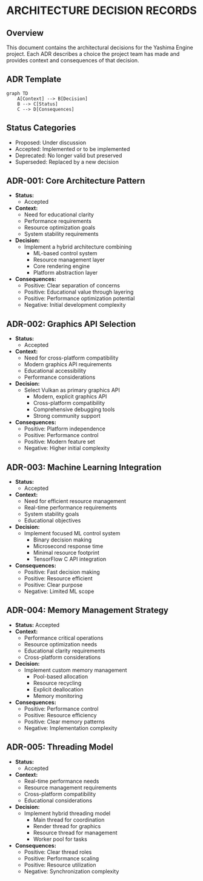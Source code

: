 # ARCHITECTURE DECISION RECORDS
## Overview
This document contains the architectural decisions for the Yashima Engine project. Each ADR describes a choice the project team has made and provides context and consequences of that decision.

## ADR Template
```mermaid
graph TD
    A[Context] --> B[Decision]
    B --> C[Status]
    C --> D[Consequences]
```

## Status Categories
- Proposed: Under discussion
- Accepted: Implemented or to be implemented
- Deprecated: No longer valid but preserved
- Superseded: Replaced by a new decision

## ADR-001: Core Architecture Pattern
- **Status:**
    - Accepted
- **Context:**
    - Need for educational clarity
    - Performance requirements
    - Resource optimization goals
    - System stability requirements
- **Decision:**
    - Implement a hybrid architecture combining
        - ML-based control system
        - Resource management layer
        - Core rendering engine
        - Platform abstraction layer
- **Consequences:**
  - Positive: Clear separation of concerns
  - Positive: Educational value through layering
  - Positive: Performance optimization potential
  - Negative: Initial development complexity

## ADR-002: Graphics API Selection
- **Status:**
    - Accepted
- **Context:**
    - Need for cross-platform compatibility
    - Modern graphics API requirements
    - Educational accessibility
    - Performance considerations
- **Decision:**
    - Select Vulkan as primary graphics API
        - Modern, explicit graphics API
        - Cross-platform compatibility
        - Comprehensive debugging tools
        - Strong community support
- **Consequences:**
    - Positive: Platform independence
    - Positive: Performance control
    - Positive: Modern feature set
    - Negative: Higher initial complexity

## ADR-003: Machine Learning Integration
- **Status:**
    - Accepted
- **Context:**
    - Need for efficient resource management
    - Real-time performance requirements
    - System stability goals
    - Educational objectives
- **Decision:**
    - Implement focused ML control system
        - Binary decision making
        - Microsecond response time
        - Minimal resource footprint
        - TensorFlow C API integration
- **Consequences:**
    - Positive: Fast decision making
    - Positive: Resource efficient
    - Positive: Clear purpose
    - Negative: Limited ML scope

## ADR-004: Memory Management Strategy
- **Status:** Accepted
- **Context:**
    - Performance critical operations
    - Resource optimization needs
    - Educational clarity requirements
    - Cross-platform considerations
- **Decision:**
    - Implement custom memory management
        - Pool-based allocation
        - Resource recycling
        - Explicit deallocation
        - Memory monitoring
- **Consequences:**
    - Positive: Performance control
    - Positive: Resource efficiency
    - Positive: Clear memory patterns
    - Negative: Implementation complexity

## ADR-005: Threading Model
- **Status:**
    - Accepted
- **Context:**
    - Real-time performance needs
    - Resource management requirements
    - Cross-platform compatibility
    - Educational considerations
- **Decision:**
    - Implement hybrid threading model
        - Main thread for coordination
        - Render thread for graphics
        - Resource thread for management
        - Worker pool for tasks
- **Consequences:**
    - Positive: Clear thread roles
    - Positive: Performance scaling
    - Positive: Resource utilization
    - Negative: Synchronization complexity